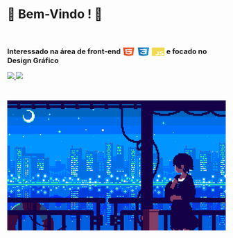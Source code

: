 # 🌃 Bem-Vindo ! 💙
<div><br>
  <h3 align="left">Interessado na área de front-end
    <img align="center" alt="DSS-HTML" height="20" width="30" src="https://raw.githubusercontent.com/devicons/devicon/master/icons/html5/html5-original.svg">
    <img align="center" alt="DSS-CSS" height="20" width="30" src="https://raw.githubusercontent.com/devicons/devicon/master/icons/css3/css3-original.svg">
    <img align="center" alt="DSS-Js" height="20" width="30" src="https://raw.githubusercontent.com/devicons/devicon/master/icons/javascript/javascript-plain.svg">
     e focado no Design Gráfico</h3></div>
<div style="display:inline_block"><a href="https://github.com/DSSfish">
<img height="150em" src="https://github-readme-stats.vercel.app/api?username=DSSfish&show_icons=true&theme=transparent"/>
<img height="150em" src="https://github-readme-stats.vercel.app/api/top-langs/?username=DSSfish&show_icons=true&theme=transparent"/></div>
  
  ##
  
  <!--<div>
    <a href = "mailto:#@gmail.com"><img src="https://img.shields.io/badge/-Gmail-%23333?style=for-the-badge&logo=gmail&logoColor=white" target="_blank"></a>
    <a href="https://www.linkedin.com/in/#" target="_blank"><img src="https://img.shields.io/badge/-LinkedIn-%230077B5?style=for-the-badge&logo=linkedin&logoColor=white" target="_blank"></a>
    </div>-->
  
 <div align="center"><br>
 <img height="300px" alt="gif" src="blueCity2.gif">
 </div>
